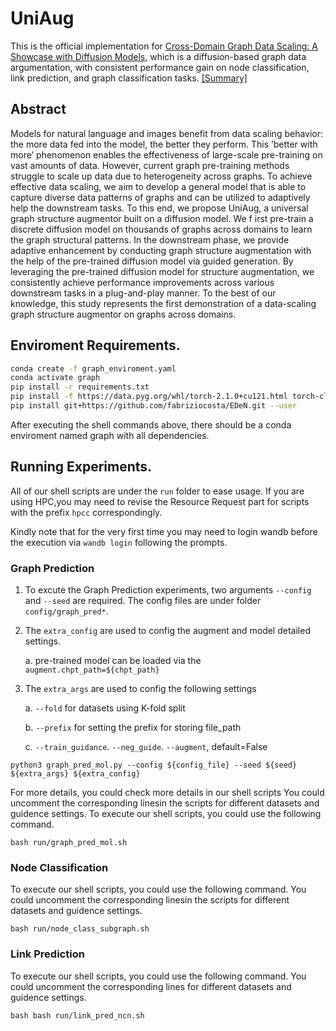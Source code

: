 # UniAug

This is the official implementation for [Cross-Domain Graph Data Scaling: A Showcase with Diffusion Models](https://arxiv.org/pdf/2406.01899), which is a diffusion-based graph data argumentation, with consistent performance gain on node classification, link prediction, and graph classification tasks. [[Summary]](https://haitaomao.github.io/categories/ResearchSummary/#section132)


## Abstract

 Models for natural language and images benefit from data scaling behavior: the more data fed into the model, the better they perform. This ’better with more’ phenomenon enables the effectiveness of large-scale pre-training on vast amounts of data. However, current graph pre-training methods struggle to scale up data due to heterogeneity across graphs. To achieve effective data scaling, we aim to develop a general model that is able to capture diverse data patterns of graphs and can be utilized to adaptively help the downstream tasks. To this end, we propose UniAug, a universal graph structure augmentor built on a diffusion model. We f irst pre-train a discrete diffusion model on thousands of graphs across domains to learn the graph structural patterns. In the downstream phase, we provide adaptive enhancement by conducting graph structure augmentation with the help of the pre-trained diffusion model via guided generation. By leveraging the pre-trained diffusion model for structure augmentation, we consistently achieve performance improvements across various downstream tasks in a plug-and-play manner. To the best of our knowledge, this study represents the first demonstration of a data-scaling graph structure augmentor on graphs across domains.


## Enviroment Requirements.

```bash
conda create -f graph_enviroment.yaml
conda activate graph
pip install -r requirements.txt
pip install -f https://data.pyg.org/whl/torch-2.1.0+cu121.html torch-cluster==1.6.3+pt21cu121 torch-scatter==2.1.2+pt21cu121 torch-sparse==0.6.18+pt21cu121 torch-spline-conv==1.2.2+pt21cu121
pip install git+https://github.com/fabriziocosta/EDeN.git --user

```

After executing the shell commands above, there should be a conda enviroment named graph with all dependencies.


## Running Experiments.

All of our shell scripts are under the `run` folder to ease usage.
If you are using HPC,you may need to revise the Resource Request part for scripts with the prefix `hpcc` correspondingly.

Kindly note that for the very first time you may need to login wandb before the execution via `wandb login` following the prompts.

### Graph Prediction

1. To excute the Graph Prediction experiments, two arguments `--config` and `--seed` are required. The config files are under folder `config/graph_pred*`.
2. The `extra_config` are used to config the augment and model detailed settings.
    
    a. pre-trained model can be loaded via the `augment.chpt_path=${chpt_path}`

3. The `extra_args` are used to config the following settings

    a. `--fold` for datasets using K-fold split

    b. `--prefix` for setting the prefix for storing file_path

    c. `--train_guidance`. `--neg_guide`. `--augment`, default=False
```
python3 graph_pred_mol.py --config ${config_file} --seed ${seed} ${extra_args} ${extra_config}
```

For more details, you could check more details in our shell scripts
You could uncomment the corresponding linesin the scripts for different datasets and guidence settings.
To execute our shell scripts, you could use the following command.

```shell
bash run/graph_pred_mol.sh
```

### Node Classification

To execute our shell scripts, you could use the following command.
You could uncomment the corresponding linesin the scripts for different datasets and guidence settings.

```shell
bash run/node_class_subgraph.sh 
```


### Link Prediction

To execute our shell scripts, you could use the following command.
You could uncomment the corresponding lines for different datasets and guidence settings.
```shell
bash bash run/link_pred_ncn.sh
```
